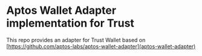 # Aptos Wallet Adapter implementation for Trust

This repo provides an adapter for Trust Wallet based on [https://github.com/aptos-labs/aptos-wallet-adapter](aptos-wallet-adapter)
